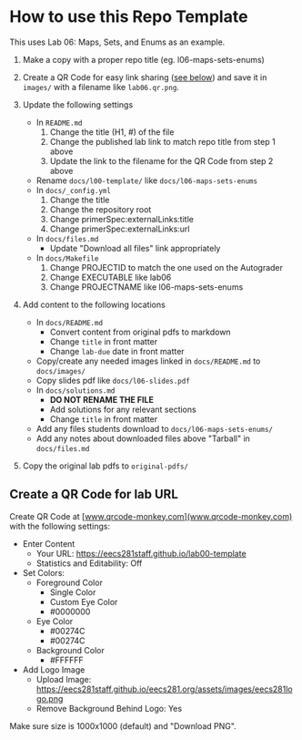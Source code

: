 # How to use this Repo Template

This uses Lab 06: Maps, Sets, and Enums as an example.

1. Make a copy with a proper repo title (eg. l06-maps-sets-enums)

2. Create a QR Code for easy link sharing
   ([see below](#create-a-qr-code-for-lab-url)) and save it in `images/` with
   a filename like `lab06.qr.png`.

3. Update the following settings
    - In `README.md`
        1. Change the title (H1, #) of the file
        2. Change the published lab link to match repo title from step 1 above
        3. Update the link to the filename for the QR Code from step 2 above
    - Rename `docs/l00-template/` like `docs/l06-maps-sets-enums`
    - In `docs/_config.yml`
        1. Change the title
        2. Change the repository root
        3. Change primerSpec:externalLinks:title
        4. Change primerSpec:externalLinks:url
    - In `docs/files.md`
        - Update "Download all files" link appropriately
    - In `docs/Makefile`
        1. Change PROJECTID to match the one used on the Autograder
        2. Change EXECUTABLE like lab06
        3. Change PROJECTNAME like l06-maps-sets-enums

4. Add content to the following locations

    - In `docs/README.md`
        - Convert content from original pdfs to markdown
        - Change `title` in front matter
        - Change `lab-due` date in front matter
    - Copy/create any needed images linked in `docs/README.md` to
      `docs/images/`
    - Copy slides pdf like `docs/l06-slides.pdf`
    - In `docs/solutions.md`
        - **DO NOT RENAME THE FILE**
        - Add solutions for any relevant sections
        - Change `title` in front matter
    - Add any files students download to `docs/l06-maps-sets-enums/`
    - Add any notes about downloaded files above "Tarball" in `docs/files.md`

5. Copy the original lab pdfs to `original-pdfs/`

## Create a QR Code for lab URL

Create QR Code at [www.qrcode-monkey.com](www.qrcode-monkey.com) with the
following settings:

- Enter Content
    - Your URL: https://eecs281staff.github.io/lab00-template
    - Statistics and Editability: Off
- Set Colors:
    - Foreground Color
        - Single Color
        - Custom Eye Color
        - #0000000
    - Eye Color
        - #00274C
        - #00274C
    - Background Color
        - #FFFFFF
- Add Logo Image
    - Upload Image: https://eecs281staff.github.io/eecs281.org/assets/images/eecs281logo.png
    - Remove Background Behind Logo: Yes

Make sure size is 1000x1000 (default) and "Download PNG".
